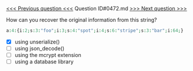 [<<< Previous question <<<](0471.md)  Question ID#0472.md  [>>> Next question >>>](0473.md) 

How can you recover the original information from this string?
```php
a:4:{i:2;s:3:"foo";i:3;s:4:"spot";i:4;s:6:"stripe";s:3:"bar";i:64;}
```

- [x] using unserialize()
- [ ] using json_decode()
- [ ] using the mcrypt extension
- [ ] using a database library
